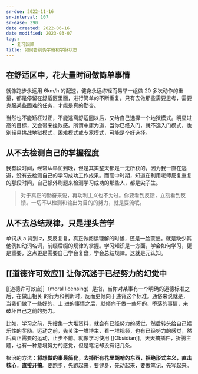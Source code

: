```yaml
---
sr-due: 2022-11-16
sr-interval: 107
sr-ease: 290
date created: 2022-06-16
date modified: 2023-03-07
tags:
  - 复习回顾
title: 如何告别伪学霸和学酥状态
---
```


## 在舒适区中，花大量时间做简单事情

就像跑步永远用 6km/h 的配速，健身永远练轻而易举一组做 20 多次动作的重量，都是停留在舒适区里面，进行简单的不断重复。只有去做那些需要思考，需要克服某些困难的任务，才能是真的勤奋。

当然也不能矫枉过正，不能逃离舒适圈以后，又给自己选择一个地狱模式。明显过高的目标，又会带来挫败感。所谓中庸为道，当你已经入门，就不选入门模式，也别轻易挑战地狱模式，困难模式或专家模式，可能是个好选择。

## 从不去检测自己的掌握程度

我有段时间，经常从早忙到晚，但是其实整天都是一无所获的，因为我一直在逃避，没有去检测自己的学习成功工作成果。而高中时期，知道在利用老师反复重复的那段时间，自己额外刷题来检测学习成功的那些人，都是尖子生。

> 对于真正的勤奋来说，再功利主义也不为过。你要看到反馈，立刻看到反馈。一切不以检测和输出为目的的努力，就是耍流氓。

## 从不去总结规律，只是埋头苦学

单词从 a 背到 z，反反复复，真正做阅读理解的时候，还是一脸蒙逼。就是缺少其他例如动词名词，前缀后缀的规律的掌握。学习知识是一方面，学会如何学习，更是重要，这点更是需要自己学会复盘，学会总结规律。这就是元认知。

## [[道德许可效应]] 让你沉迷于已经努力的幻觉中

[[道德许可效应]]（moral licensing）是指，当你对某事有一个明确的道德标准之后，在做出相关 的行为和判断时，反而更倾向于违背这个标准。通俗来说就是，当我们做了一些好的、上 进的事情之后，就倾向于做一些坏的、堕落的事情，来破坏自己之前的努力。

比如，学习之前，先搜集一大堆资料，就会有已经努力的感觉，然后转头给自己娱乐性的奖励。运动之前，先关注一堆博主，看一堆视频，也有已经努力的感觉，然后真正需要的运动，止步不前。就像学习使用 [[Obsidian]]，天天搞插件，折腾主题，也有一种意境努力的感觉，但是笔记却没有记几条。

根治的方法：**将想做的事最简化，去掉所有花里胡哨的东西，拒绝形式主义，直击核心，直接开搞**。要跑步，先跑起来，要健身，先动起来，要做笔记，先写起来。
